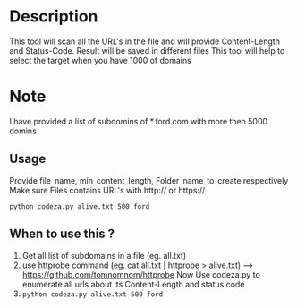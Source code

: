 # Description
This tool will scan all the URL's in the file and will provide Content-Length and Status-Code. 
Result will be saved in different files
This tool will help to select the target when you have 1000 of domains

# Note
I have provided a list of subdomins of \*.ford.com with more then 5000 domins

## Usage
Provide file_name, min_content_length, Folder_name_to_create respectively
Make sure Files contains URL's with http:// or https://

```
python codeza.py alive.txt 500 ford
```
## When to use this ?
1. Get all list of subdomains in a file (eg. all.txt)
2. use httprobe command (eg. cat all.txt | httprobe > alive.txt) --> https://github.com/tomnomnom/httprobe
   Now Use codeza.py to enumerate all urls about its Content-Length and status code 
3. ```python codeza.py alive.txt 500 ford```

